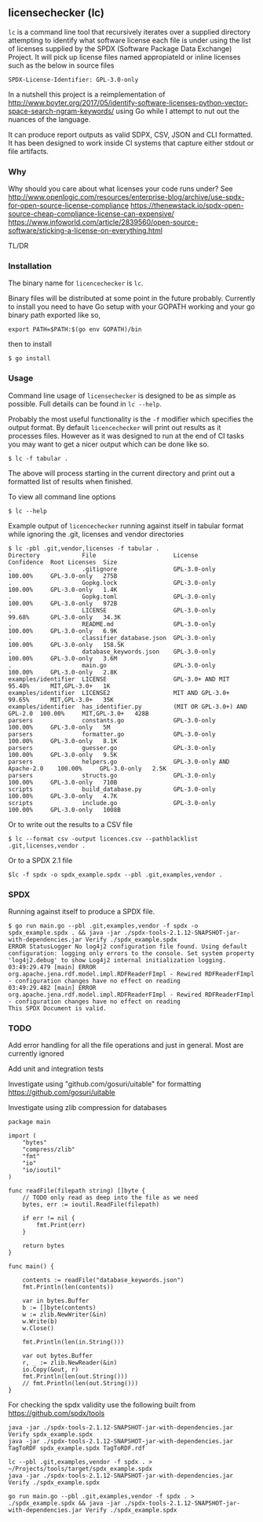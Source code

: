 licensechecker (lc)
-------------------
`lc` is a command line tool that recursively iterates over a supplied directory
attempting to identify what software license each file is under using the list
of licenses supplied by the SPDX (Software Package Data Exchange) Project. It will pick up 
license files named appropiateld or inline licenses such as the below in source files

`SPDX-License-Identifier: GPL-3.0-only`

In a nutshell this project is a reimplementation of http://www.boyter.org/2017/05/identify-software-licenses-python-vector-space-search-ngram-keywords/ using Go while I attempt to nut out the nuances of the language. 

It can produce report outputs as valid SDPX, CSV, JSON and CLI formatted. It has been designed to work inside CI systems that capture either stdout or file artifacts.

### Why

Why should you care about what licenses your code runs under? See http://www.openlogic.com/resources/enterprise-blog/archive/use-spdx-for-open-source-license-compliance https://thenewstack.io/spdx-open-source-cheap-compliance-license-can-expensive/ https://www.infoworld.com/article/2839560/open-source-software/sticking-a-license-on-everything.html

TL/DR



### Installation

The binary name for `licencechecker` is `lc`.

Binary files will be distributed at some point in the future probably. Currently to install you need to have Go setup with your GOPATH working and your go binary path exported like so,

```
export PATH=$PATH:$(go env GOPATH)/bin
```

then to install

```
$ go install
```


### Usage

Command line usage of `licensechecker` is designed to be as simple as possible.
Full details can be found in `lc --help`.

Probably the most useful functionality is the `-f` modifier which specifies the output format.
By default `licencechecker` will print out results as it processes files. However as it was designed
to run at the end of CI tasks you may want to get a nicer output which can be done like so.

```
$ lc -f tabular .
```

The above will process starting in the current directory and print out a formatted list of results when finished.

To view all command line options

```
$ lc --help
```

Example output of `licencechecker` running against itself in tabular format while ignoring the .git, licenses and vendor directories

```
$ lc -pbl .git,vendor,licenses -f tabular .
Directory            File                      License                        Confidence  Root Licenses  Size
.                    .gitignore                GPL-3.0-only                   100.00%     GPL-3.0-only   275B
.                    Gopkg.lock                GPL-3.0-only                   100.00%     GPL-3.0-only   1.4K
.                    Gopkg.toml                GPL-3.0-only                   100.00%     GPL-3.0-only   972B
.                    LICENSE                   GPL-3.0-only                   99.68%      GPL-3.0-only   34.3K
.                    README.md                 GPL-3.0-only                   100.00%     GPL-3.0-only   6.9K
.                    classifier_database.json  GPL-3.0-only                   100.00%     GPL-3.0-only   158.5K
.                    database_keywords.json    GPL-3.0-only                   100.00%     GPL-3.0-only   3.6M
.                    main.go                   GPL-3.0-only                   100.00%     GPL-3.0-only   2.8K
examples/identifier  LICENSE                   GPL-3.0+ AND MIT               95.40%      MIT,GPL-3.0+   1K
examples/identifier  LICENSE2                  MIT AND GPL-3.0+               99.65%      MIT,GPL-3.0+   35K
examples/identifier  has_identifier.py         (MIT OR GPL-3.0+) AND GPL-2.0  100.00%     MIT,GPL-3.0+   428B
parsers              constants.go              GPL-3.0-only                   100.00%     GPL-3.0-only   5M
parsers              formatter.go              GPL-3.0-only                   100.00%     GPL-3.0-only   8.1K
parsers              guesser.go                GPL-3.0-only                   100.00%     GPL-3.0-only   9.5K
parsers              helpers.go                GPL-3.0-only AND Apache-2.0    100.00%     GPL-3.0-only   2.5K
parsers              structs.go                GPL-3.0-only                   100.00%     GPL-3.0-only   710B
scripts              build_database.py         GPL-3.0-only                   100.00%     GPL-3.0-only   4.7K
scripts              include.go                GPL-3.0-only                   100.00%     GPL-3.0-only   1008B
```

Or to write out the results to a CSV file

```
$ lc --format csv -output licences.csv --pathblacklist .git,licenses,vendor .
```

Or to a SPDX 2.1 file

```
$lc -f spdx -o spdx_example.spdx --pbl .git,examples,vendor .
```


### SPDX

Running against itself to produce a SPDX file.

```
$ go run main.go --pbl .git,examples,vendor -f spdx -o spdx_example.spdx . && java -jar ./spdx-tools-2.1.12-SNAPSHOT-jar-with-dependencies.jar Verify ./spdx_example.spdx
ERROR StatusLogger No log4j2 configuration file found. Using default configuration: logging only errors to the console. Set system property 'log4j2.debug' to show Log4j2 internal initialization logging.
03:49:29.479 [main] ERROR org.apache.jena.rdf.model.impl.RDFReaderFImpl - Rewired RDFReaderFImpl - configuration changes have no effect on reading
03:49:29.482 [main] ERROR org.apache.jena.rdf.model.impl.RDFReaderFImpl - Rewired RDFReaderFImpl - configuration changes have no effect on reading
This SPDX Document is valid.
```

### TODO

Add error handling for all the file operations and just in general. Most are currently ignored

Add unit and integration tests

Investigate using "github.com/gosuri/uitable" for formatting https://github.com/gosuri/uitable

Investigate using zlib compression for databases

```
package main

import (
	"bytes"
	"compress/zlib"
	"fmt"
	"io"
	"io/ioutil"
)

func readFile(filepath string) []byte {
	// TODO only read as deep into the file as we need
	bytes, err := ioutil.ReadFile(filepath)

	if err != nil {
		fmt.Print(err)
	}

	return bytes
}

func main() {

	contents := readFile("database_keywords.json")
	fmt.Println(len(contents))

	var in bytes.Buffer
	b := []byte(contents)
	w := zlib.NewWriter(&in)
	w.Write(b)
	w.Close()

	fmt.Println(len(in.String()))

	var out bytes.Buffer
	r, _ := zlib.NewReader(&in)
	io.Copy(&out, r)
	fmt.Println(len(out.String()))
	// fmt.Println(len(out.String()))
}
```

For checking the spdx validity use the following built from https://github.com/spdx/tools

```
java -jar ./spdx-tools-2.1.12-SNAPSHOT-jar-with-dependencies.jar Verify spdx_example.spdx
java -jar ./spdx-tools-2.1.12-SNAPSHOT-jar-with-dependencies.jar TagToRDF spdx_example.spdx TagToRDF.rdf

lc --pbl .git,examples,vendor -f spdx . > ~/Projects/tools/target/spdx_example.spdx
java -jar ./spdx-tools-2.1.12-SNAPSHOT-jar-with-dependencies.jar Verify ./spdx_example.spdx

go run main.go --pbl .git,examples,vendor -f spdx . > ./spdx_example.spdx && java -jar ./spdx-tools-2.1.12-SNAPSHOT-jar-with-dependencies.jar Verify ./spdx_example.spdx
```

